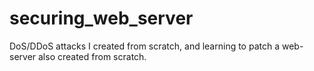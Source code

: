# securing_web_server
DoS/DDoS attacks I created from scratch, and learning to patch a web-server also created from scratch.
